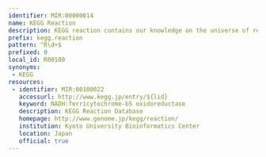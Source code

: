 ```yaml
---
identifier: MIR:00000014
name: KEGG Reaction
description: KEGG reaction contains our knowledge on the universe of reactions that are relevant to life.
prefix: kegg.reaction
pattern: ^R\d+$
prefixed: 0
local_id: R00100
synonyms:
 - KEGG
resources:
 - identifier: MIR:00100022
   accessurl: http://www.kegg.jp/entry/${lid}
   keyword: NADH:ferricytochrome-b5 oxidoreductase
   description: KEGG Reaction Database
   homepage: http://www.genome.jp/kegg/reaction/
   institution: Kyoto University Bioinformatics Center
   location: Japan
   official: true
---
```

